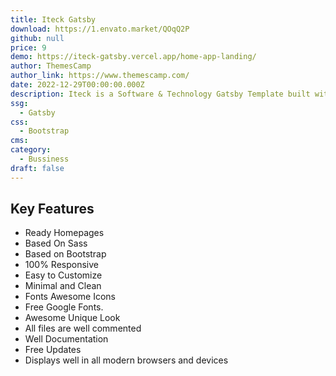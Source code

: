 ```yaml
---
title: Iteck Gatsby
download: https://1.envato.market/QOqQ2P
github: null
price: 9
demo: https://iteck-gatsby.vercel.app/home-app-landing/
author: ThemesCamp
author_link: https://www.themescamp.com/
date: 2022-12-29T00:00:00.000Z
description: Iteck is a Software & Technology Gatsby Template built with NextJs, perfect for Modeling Business Startups, IT services and digtal agencies. Responsive based on Bootstrap. 
ssg:
  - Gatsby
css:
  - Bootstrap
cms:
category:
  - Bussiness
draft: false
---
```

## Key Features

- Ready Homepages
- Based On Sass
- Based on Bootstrap
- 100% Responsive
- Easy to Customize
- Minimal and Clean
- Fonts Awesome Icons
- Free Google Fonts.
- Awesome Unique Look
- All files are well commented
- Well Documentation
- Free Updates
- Displays well in all modern browsers and devices

